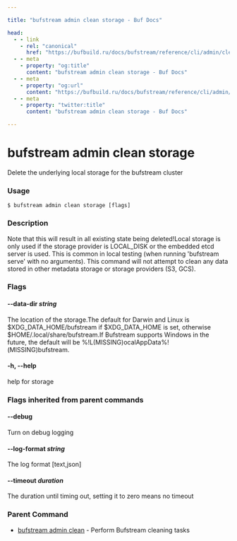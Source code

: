 ```yaml
---

title: "bufstream admin clean storage - Buf Docs"

head:
  - - link
    - rel: "canonical"
      href: "https://bufbuild.ru/docs/bufstream/reference/cli/admin/clean/storage/"
  - - meta
    - property: "og:title"
      content: "bufstream admin clean storage - Buf Docs"
  - - meta
    - property: "og:url"
      content: "https://bufbuild.ru/docs/bufstream/reference/cli/admin/clean/storage/"
  - - meta
    - property: "twitter:title"
      content: "bufstream admin clean storage - Buf Docs"

---
```


# bufstream admin clean storage

Delete the underlying local storage for the bufstream cluster

### Usage

```console
$ bufstream admin clean storage [flags]
```

### Description

Note that this will result in all existing state being deleted!Local storage is only used if the storage provider is LOCAL_DISK or the embedded etcd server is used. This is common in local testing (when running 'bufstream serve' with no arguments). This command will not attempt to clean any data stored in other metadata storage or storage providers (S3, GCS).

### Flags

#### \--data-dir _string_

The location of the storage.The default for Darwin and Linux is $XDG_DATA_HOME/bufstream if $XDG_DATA_HOME is set, otherwise $HOME/.local/share/bufstream.If Bufstream supports Windows in the future, the default will be %!L(MISSING)ocalAppData%!(MISSING)bufstream.

#### \-h, --help

help for storage

### Flags inherited from parent commands

#### \--debug

Turn on debug logging

#### \--log-format _string_

The log format \[text,json\]

#### \--timeout _duration_

The duration until timing out, setting it to zero means no timeout

### Parent Command

- [bufstream admin clean](../) - Perform Bufstream cleaning tasks
